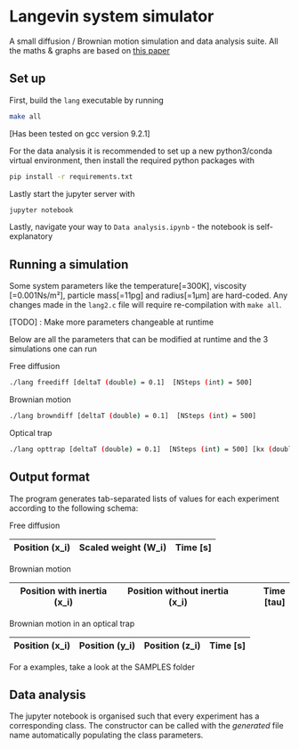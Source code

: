 # Langevin system simulator

A small diffusion / Brownian motion simulation and data analysis suite. All the maths & graphs are based on [this paper](https://aapt.scitation.org/doi/suppl/10.1119/1.4772632)

## Set up

First, build the `lang` executable by running

```bash
make all
```
[Has been tested on gcc version 9.2.1]

For the data analysis it is recommended to set up a new python3/conda virtual environment, then install the required python packages with

```bash
pip install -r requirements.txt
```

Lastly start the jupyter server with


```bash
jupyter notebook
```
Lastly, navigate your way to `Data analysis.ipynb` - the notebook is self-explanatory

## Running a simulation

Some system parameters like the temperature[=300K], viscosity [=0.001Ns/m²], particle mass[=11pg] and radius[=1μm] are hard-coded. Any changes made in the `lang2.c` file will require re-compilation with `make all`.

[TODO] : Make more parameters changeable at runtime

Below are all the parameters that can be modified at runtime and the 3 simulations one can run

Free diffusion

```bash
./lang freediff [deltaT (double) = 0.1]  [NSteps (int) = 500] 
```

Brownian motion
```bash
./lang browndiff [deltaT (double) = 0.1]  [NSteps (int) = 500] 
```

Optical trap
```bash
./lang opttrap [deltaT (double) = 0.1]  [NSteps (int) = 500] [kx (double)]_[ky (double)]_[kz (double)]
```

## Output format

The program generates tab-separated lists of values for each experiment according to the following schema:

Free diffusion

| Position (x_i) | Scaled weight (W_i) |  Time [s] |
|----------------|:-------------------:|----------:|

Brownian motion

| Position with inertia (x_i) | Position without inertia (x_i) |  Time [tau] |
|-----------------------------|:------------------------------:|------------:|

Brownian motion in an optical trap

| Position (x_i) | Position (y_i) | Position (z_i) | Time [s]|
|----------------|:--------------:|:--------------:|--------:|

For a examples, take a look at the SAMPLES folder

## Data analysis

The jupyter notebook is organised such that every experiment has a corresponding class. The constructor can be called with the _generated_ file name automatically populating the class parameters. 
